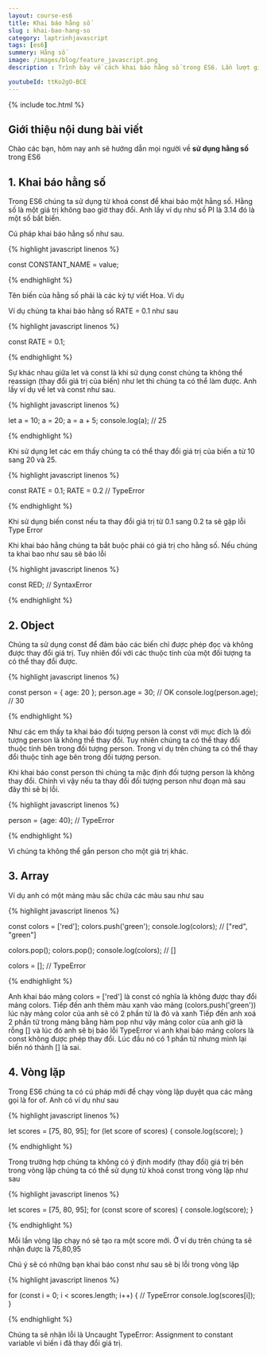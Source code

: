 ```yaml
---
layout: course-es6
title: Khai báo hằng số 
slug : khai-bao-hang-so
category: laptrinhjavascript
tags: [es6]
summery: Hằng số
image: /images/blog/feature_javascript.png
description : Trình bày về cách khai báo hằng số trong ES6. Lần lượt giới thiệu và giải thích khái niệm hằng số trong ES6 là gì? 

youtubeId: ttKo2gO-BCE
---
```


{% include toc.html %}

## **Giới thiệu nội dung bài viết**

Chào các bạn, hôm nay anh sẽ hướng dẫn mọi người về <b>sử dụng hằng số </b> trong ES6

## **1. Khai báo hằng số**

Trong ES6 chúng ta sử dụng từ khoá const để khai báo một hằng số. Hằng số là một giá trị không bao giờ thay đổi. Anh lấy ví dụ như số PI là 3.14 đó là một số bất biến.

Cú pháp khai báo hằng số như sau.

{% highlight javascript  linenos %}

const CONSTANT_NAME = value;


{% endhighlight %}

Tên biến của hằng số phải là các ký tự viết Hoa. Ví dụ 

Ví dụ chúng ta khai báo hằng số RATE = 0.1 như sau

{% highlight javascript  linenos %}

const RATE = 0.1;


{% endhighlight %}


Sự khác nhau giữa let và const là khi sử dụng const chúng ta không thể reassign (thay đổi giá trị của biến) như let thì chúng ta có thể làm được. Anh lấy ví dụ về let và const như sau.

{% highlight javascript  linenos %}

let a = 10;
a = 20;
a = a + 5;
console.log(a); // 25

{% endhighlight %}

Khi sử dụng let các em thấy chúng ta có thể thay đổi giá trị của biến a từ 10 sang 20 và 25.

{% highlight javascript  linenos %}

const RATE = 0.1;
RATE = 0.2 // TypeError

{% endhighlight %}

Khi sử dụng biến const nếu ta thay đổi giá trị từ 0.1 sang 0.2 ta sẽ gặp lỗi Type Error

Khi khai báo hằng chúng ta bắt buộc phải có giá trị cho hằng số. Nếu chúng ta khai bao như sau sẽ báo lỗi

{% highlight javascript  linenos %}

const RED; // SyntaxError

{% endhighlight %}

## **2. Object**

Chúng ta sử dụng const để đảm bảo các biến chỉ được phép đọc và không được thay đổi giá trị. Tuy nhiên đối với các thuộc tính của một đối tượng ta có thể thay đổi được.

{% highlight javascript  linenos %}

const person = { age: 20 };
person.age = 30; // OK
console.log(person.age); // 30

{% endhighlight %}

Như các em thấy ta khai báo đối tượng person là const với mục đích là đối tượng person là không thể thay đổi. Tuy nhiên chúng ta có thể thay đổi thuộc tính bên trong đối tượng person.
Trong ví dụ trên chúng ta có thể thay đổi thuộc tính age bên trong đối tượng person.

Khi khai báo const person thì chúng ta mặc định đối tượng person là không thay đổi. Chính vì vậy nếu ta thay đổi đối tượng person như đoạn mã sau đây thì sẽ bị lỗi.

{% highlight javascript  linenos %}

person = {age: 40}; // TypeError

{% endhighlight %}

Vì chúng ta không thể gắn person cho một giá trị khác.

## **3. Array**

Ví dụ anh có một mảng màu sắc chứa các màu sau như sau

{% highlight javascript  linenos %}

const colors = ['red'];
colors.push('green');
console.log(colors); // ["red", "green"]

colors.pop();
colors.pop();
console.log(colors); // []

colors = []; // TypeError

{% endhighlight %}

Anh khai báo mảng colors = ['red'] là const có nghĩa là không được thay đổi mảng colors.
Tiếp đến anh thêm màu xanh vào mảng (colors.push('green')) lúc này mảng color của anh sẽ có 2 phần tử là đỏ và xanh 
Tiếp đến anh xoá 2 phần tử trong mảng bằng hàm pop như vậy mảng color của anh giờ là rỗng [] và lúc đó anh sẽ bị báo lỗi TypeError vì anh khai báo mảng colors là const không được phép thay đổi. Lúc đầu nó có 1 phần tử nhưng mình lại biến nó thành [] là sai.

## **4. Vòng lặp**

Trong ES6 chúng ta có cú pháp mới để chạy vòng lặp duyệt qua các mảng gọi là for of.  Anh có ví dụ như sau

{% highlight javascript  linenos %}

let scores = [75, 80, 95];
for (let score of scores) {
    console.log(score);
}

{% endhighlight %}

Trong trường hợp chúng ta không có ý định modify (thay đổi) giá trị bên trong vòng lặp chúng ta có thể sử dụng từ khoá const trong vòng lặp như sau

{% highlight javascript  linenos %}

let scores = [75, 80, 95];
for (const score of scores) {
    console.log(score);
}

{% endhighlight %}

Mỗi lần vòng lặp chạy nó sẽ tạo ra một score mới. Ở ví dụ trên chúng ta sẽ nhận được là 75,80,95


Chú ý sẽ có những bạn khai báo const như sau sẽ bị lỗi trong vòng lặp

{% highlight javascript  linenos %}

for (const i = 0; i < scores.length; i++) { // TypeError
    console.log(scores[i]);
}

{% endhighlight %}

Chúng ta sẽ nhận lỗi là Uncaught TypeError: Assignment to constant variable vì biến i đã thay đổi giá trị.


